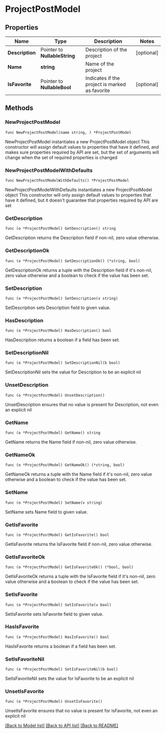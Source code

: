 # ProjectPostModel

## Properties

Name | Type | Description | Notes
------------ | ------------- | ------------- | -------------
**Description** | Pointer to **NullableString** | Description of the project | [optional] 
**Name** | **string** | Name of the project | 
**IsFavorite** | Pointer to **NullableBool** | Indicates if the project is marked as favorite | [optional] 

## Methods

### NewProjectPostModel

`func NewProjectPostModel(name string, ) *ProjectPostModel`

NewProjectPostModel instantiates a new ProjectPostModel object
This constructor will assign default values to properties that have it defined,
and makes sure properties required by API are set, but the set of arguments
will change when the set of required properties is changed

### NewProjectPostModelWithDefaults

`func NewProjectPostModelWithDefaults() *ProjectPostModel`

NewProjectPostModelWithDefaults instantiates a new ProjectPostModel object
This constructor will only assign default values to properties that have it defined,
but it doesn't guarantee that properties required by API are set

### GetDescription

`func (o *ProjectPostModel) GetDescription() string`

GetDescription returns the Description field if non-nil, zero value otherwise.

### GetDescriptionOk

`func (o *ProjectPostModel) GetDescriptionOk() (*string, bool)`

GetDescriptionOk returns a tuple with the Description field if it's non-nil, zero value otherwise
and a boolean to check if the value has been set.

### SetDescription

`func (o *ProjectPostModel) SetDescription(v string)`

SetDescription sets Description field to given value.

### HasDescription

`func (o *ProjectPostModel) HasDescription() bool`

HasDescription returns a boolean if a field has been set.

### SetDescriptionNil

`func (o *ProjectPostModel) SetDescriptionNil(b bool)`

 SetDescriptionNil sets the value for Description to be an explicit nil

### UnsetDescription
`func (o *ProjectPostModel) UnsetDescription()`

UnsetDescription ensures that no value is present for Description, not even an explicit nil
### GetName

`func (o *ProjectPostModel) GetName() string`

GetName returns the Name field if non-nil, zero value otherwise.

### GetNameOk

`func (o *ProjectPostModel) GetNameOk() (*string, bool)`

GetNameOk returns a tuple with the Name field if it's non-nil, zero value otherwise
and a boolean to check if the value has been set.

### SetName

`func (o *ProjectPostModel) SetName(v string)`

SetName sets Name field to given value.


### GetIsFavorite

`func (o *ProjectPostModel) GetIsFavorite() bool`

GetIsFavorite returns the IsFavorite field if non-nil, zero value otherwise.

### GetIsFavoriteOk

`func (o *ProjectPostModel) GetIsFavoriteOk() (*bool, bool)`

GetIsFavoriteOk returns a tuple with the IsFavorite field if it's non-nil, zero value otherwise
and a boolean to check if the value has been set.

### SetIsFavorite

`func (o *ProjectPostModel) SetIsFavorite(v bool)`

SetIsFavorite sets IsFavorite field to given value.

### HasIsFavorite

`func (o *ProjectPostModel) HasIsFavorite() bool`

HasIsFavorite returns a boolean if a field has been set.

### SetIsFavoriteNil

`func (o *ProjectPostModel) SetIsFavoriteNil(b bool)`

 SetIsFavoriteNil sets the value for IsFavorite to be an explicit nil

### UnsetIsFavorite
`func (o *ProjectPostModel) UnsetIsFavorite()`

UnsetIsFavorite ensures that no value is present for IsFavorite, not even an explicit nil

[[Back to Model list]](../README.md#documentation-for-models) [[Back to API list]](../README.md#documentation-for-api-endpoints) [[Back to README]](../README.md)


